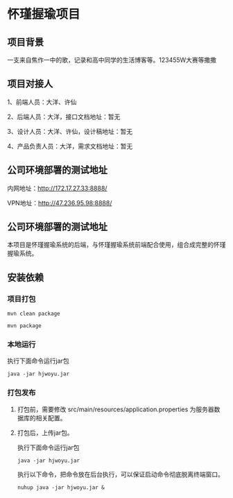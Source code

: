# 怀瑾握瑜项目

## 项目背景

一支来自焦作一中的歌，记录和高中同学的生活博客等。123455W大赛等撒撒

## 项目对接人

1、前端人员：大洋、许仙

2、后端人员：大洋，接口文档地址：暂无

3、设计人员：大洋、许仙，设计稿地址：暂无

4、产品负责人员：大洋，需求文档地址：暂无

## 公司环境部署的测试地址

内网地址：http://172.17.27.33:8888/

VPN地址：http://47.236.95.98:8888/

## 公司环境部署的测试地址

本项目是怀瑾握瑜系统的后端，与怀瑾握瑜系统前端配合使用，组合成完整的怀瑾握瑜系统。

## 安装依赖

### 项目打包

`mvn clean package`

`mvn package`

### 本地运行

执行下面命令运行jar包

`java -jar hjwoyu.jar`

### 打包发布

1. 打包前，需要修改 src/main/resources/application.properties 为服务器数据库的相关配置。

2. 打包后，上传jar包。

   执行下面命令运行jar包

   `java -jar hjwoyu.jar`

   执行以下命令，把命令放在后台执行，可以保证启动命令彻底脱离终端窗口。

   `nuhup java -jar hjwoyu.jar &`

   ​